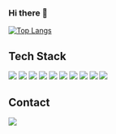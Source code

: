 ### Hi there 👋

[![Top Langs](https://github-readme-stats.vercel.app/api/top-langs/?username=sm227&langs_count=6&layout=compact)](https://github.com/anuraghazra/github-readme-stats)


## Tech Stack
<img src="https://img.shields.io/badge/Java-007396?style=flat&logo=OpenJDK&logoColor=white"/></a>
<a target="_blank"><img src="https://img.shields.io/badge/spring-6DB33F?style=flat-square&logo=spring&logoColor=white"/></a>
<a target="_blank"><img src="https://img.shields.io/badge/springboot-6DB33F?style=flat-square&logo=springboot&logoColor=white"/></a>
<a target="_blank"><img src="https://img.shields.io/badge/react-61DAFB?style=flat-square&logo=react&logoColor=white"/></a>
<a target="_blank"><img src="https://img.shields.io/badge/python-3776AB?style=flat-square&logo=python&logoColor=white"/></a>
<a target="_blank"><img src="https://img.shields.io/badge/c-A8B9CC?style=flat-square&logo=c&logoColor=white"/></a>
<a target="_blank"><img src="https://img.shields.io/badge/mysql-4479A1B?style=flat-square&logo=mysql&logoColor=white"/></a>
<a target="_blank"><img src="https://img.shields.io/badge/html5-E34F26?style=flat-square&logo=html5&logoColor=white"/></a>
<a target="_blank"><img src="https://img.shields.io/badge/javascript-F7DF1E?style=flat-square&logo=javascript&logoColor=white"/></a>
<a target="_blank"><img src="https://img.shields.io/badge/css3-1572B6?style=flat-square&logo=css3&logoColor=white"/></a>

## Contact
<a href="https://instagram.com/h_ammsm?igshid=NGVhN2U2NjQ0Yg%3D%3D&utm_source=qr" target="_blank"><img src="https://img.shields.io/badge/Instagram-E4405F?style=flat-square&logo=Instagram&logoColor=white"/></a>


<!--
**sm227/sm227** is a ✨ _special_ ✨ repository because its `README.md` (this file) appears on your GitHub profile.

Here are some ideas to get you started:

- 🔭 I’m currently working on ...
- 🌱 I’m currently learning ...
- 👯 I’m looking to collaborate on ...
- 🤔 I’m looking for help with ...
- 💬 Ask me about ...
- 📫 How to reach me: ...
- 😄 Pronouns: ...
- ⚡ Fun fact: ...
-->
